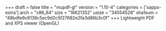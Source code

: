 +++
draft = false
title = "mupdf-gl"
version = "1.10-4"
categories = ['xapps-extra']
arch = "x86_64"
size = "16621352"
usize = "34554528"
sha1sum = "48bdfe9c8138c5ec9d2c5f27682e2fa3d86b3c0f"
+++
Lightweight PDF and XPS viewer (OpenGL)